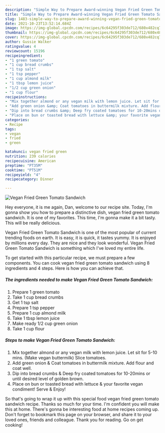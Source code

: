 ```yaml
---
description: "Simple Way to Prepare Award-winning Vegan Fried Green Tomato Sandwich"
title: "Simple Way to Prepare Award-winning Vegan Fried Green Tomato Sandwich"
slug: 1483-simple-way-to-prepare-award-winning-vegan-fried-green-tomato-sandwich
date: 2021-10-23T13:52:14.684Z
image: https://img-global.cpcdn.com/recipes/6c64295f303de712/680x482cq70/vegan-fried-green-tomato-sandwich-recipe-main-photo.jpg
thumbnail: https://img-global.cpcdn.com/recipes/6c64295f303de712/680x482cq70/vegan-fried-green-tomato-sandwich-recipe-main-photo.jpg
cover: https://img-global.cpcdn.com/recipes/6c64295f303de712/680x482cq70/vegan-fried-green-tomato-sandwich-recipe-main-photo.jpg
author: Gussie Walker
ratingvalue: 4
reviewcount: 15196
recipeingredient:
- "1 green tomato"
- "1 cup bread crumbs"
- "1 tsp salt"
- "1 tsp pepper"
- "1 cup almond milk"
- "1 tbsp lemon juice"
- "1/2 cup green onion"
- "1 cup flour"
recipeinstructions:
- "Mix together almond or any vegan milk with lemon juice. Let sit for 5-10 mins. (Make vegan buttermilk) Slice tomatoes."
- "Add green onion &amp; Coat tomatoes in buttermilk mixture. Add flour and coat well."
- "Dip into bread crumbs &amp; Deep fry coated tomatoes for 10-20mins or until desired level of golden brown."
- "Place on bun or toasted bread with lettuce &amp; your favorite vegan condiment! Serve &amp; Enjoy!"
categories:
- Recipe
tags:
- vegan
- fried
- green

katakunci: vegan fried green 
nutrition: 239 calories
recipecuisine: American
preptime: "PT35M"
cooktime: "PT51M"
recipeyield: "4"
recipecategory: Dinner

---
```



![Vegan Fried Green Tomato Sandwich](https://img-global.cpcdn.com/recipes/6c64295f303de712/680x482cq70/vegan-fried-green-tomato-sandwich-recipe-main-photo.jpg)

Hey everyone, it is me again, Dan, welcome to our recipe site. Today, I'm gonna show you how to prepare a distinctive dish, vegan fried green tomato sandwich. It is one of my favorites. This time, I'm gonna make it a bit tasty. This will be really delicious.

Vegan Fried Green Tomato Sandwich is one of the most popular of current trending foods on earth. It is easy, it is quick, it tastes yummy. It is enjoyed by millions every day. They are nice and they look wonderful. Vegan Fried Green Tomato Sandwich is something which I've loved my entire life.




To get started with this particular recipe, we must prepare a few components. You can cook vegan fried green tomato sandwich using 8 ingredients and 4 steps. Here is how you can achieve that.

<!--inarticleads1-->

##### The ingredients needed to make Vegan Fried Green Tomato Sandwich:

1. Prepare 1 green tomato
1. Take 1 cup bread crumbs
1. Get 1 tsp salt
1. Prepare 1 tsp pepper
1. Prepare 1 cup almond milk
1. Take 1 tbsp lemon juice
1. Make ready 1/2 cup green onion
1. Take 1 cup flour




<!--inarticleads2-->

##### Steps to make Vegan Fried Green Tomato Sandwich:

1. Mix together almond or any vegan milk with lemon juice. Let sit for 5-10 mins. (Make vegan buttermilk) Slice tomatoes.
1. Add green onion &amp; Coat tomatoes in buttermilk mixture. Add flour and coat well.
1. Dip into bread crumbs &amp; Deep fry coated tomatoes for 10-20mins or until desired level of golden brown.
1. Place on bun or toasted bread with lettuce &amp; your favorite vegan condiment! Serve &amp; Enjoy!




So that's going to wrap it up with this special food vegan fried green tomato sandwich recipe. Thanks so much for your time. I'm confident you will make this at home. There's gonna be interesting food at home recipes coming up. Don't forget to bookmark this page on your browser, and share it to your loved ones, friends and colleague. Thank you for reading. Go on get cooking!
